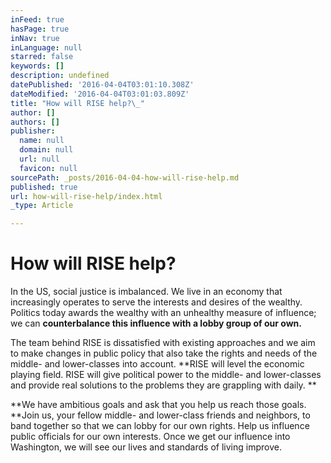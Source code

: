 ```yaml
---
inFeed: true
hasPage: true
inNav: true
inLanguage: null
starred: false
keywords: []
description: undefined
datePublished: '2016-04-04T03:01:10.308Z'
dateModified: '2016-04-04T03:01:03.809Z'
title: "How will RISE help?\_"
author: []
authors: []
publisher:
  name: null
  domain: null
  url: null
  favicon: null
sourcePath: _posts/2016-04-04-how-will-rise-help.md
published: true
url: how-will-rise-help/index.html
_type: Article

---
```

# How will RISE help? 

In the US, social justice is imbalanced. We live in an economy that increasingly operates to serve the interests and desires of the wealthy. Politics today awards the wealthy with an unhealthy measure of influence; we can **counterbalance this influence with a lobby group of our own.**

The team behind RISE is dissatisfied with existing approaches and we aim to make changes in public policy that also take the rights and needs of the middle- and lower-classes into account.
**RISE will level the economic playing field. RISE will give political power to the middle- and lower-classes and provide real solutions to the problems they are grappling with daily. **

**We have ambitious goals and ask that you help us reach those goals. **Join us, your fellow middle- and lower-class friends and neighbors, to band together so that we can lobby for our own rights. Help us influence public officials for our own interests. Once we get our influence into Washington, we will see our lives and standards of living improve.